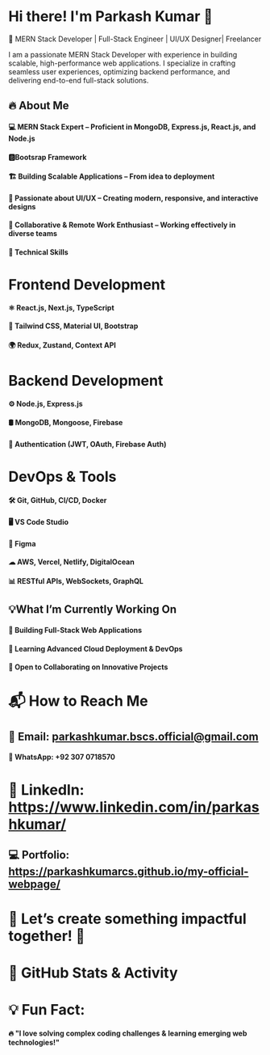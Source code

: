 # Hi there! I'm Parkash Kumar 👋
🚀 MERN Stack Developer | Full-Stack Engineer | UI/UX  Designer| Freelancer

I am a passionate MERN Stack Developer with experience in building scalable, high-performance web applications. I specialize in crafting seamless user experiences, optimizing backend performance, and delivering end-to-end full-stack solutions.

## 🔥 About Me
#### 💻 MERN Stack Expert – Proficient in MongoDB, Express.js, React.js, and Node.js
#### 🅱️Bootsrap Framework
#### 🏗 Building Scalable Applications – From idea to deployment
#### 🚀 Passionate about UI/UX – Creating modern, responsive, and interactive designs
#### 🔄 Collaborative & Remote Work Enthusiast – Working effectively in diverse teams
#### 🚀 Technical Skills
# Frontend Development
#### ⚛️ React.js, Next.js, TypeScript
#### 🎨 Tailwind CSS, Material UI, Bootstrap
#### 🌍 Redux, Zustand, Context API
# Backend Development
#### ⚙️ Node.js, Express.js
#### 🛢 MongoDB, Mongoose, Firebase
#### 🔐 Authentication (JWT, OAuth, Firebase Auth)
# DevOps & Tools
#### 🛠 Git, GitHub, CI/CD, Docker
#### 🖥️ VS Code Studio  
#### 🎨 Figma
#### ☁ AWS, Vercel, Netlify, DigitalOcean
#### 📊 RESTful APIs, WebSockets, GraphQL
## 💡What I’m Currently Working On
#### 🎯 Building Full-Stack Web Applications
#### 📖 Learning Advanced Cloud Deployment & DevOps
#### 🤝 Open to Collaborating on Innovative Projects
# 📬 How to Reach Me
## 📩 Email: parkashkumar.bscs.official@gmail.com
#### 📱 WhatsApp: +92 307 0718570
# 💼 LinkedIn: https://www.linkedin.com/in/parkashkumar/
## 💻 Portfolio: https://parkashkumarcs.github.io/my-official-webpage/

# 🚀 Let’s create something impactful together! 🚀

# 🎯 GitHub Stats & Activity



# 💡 Fun Fact:
#### 🔥 "I love solving complex coding challenges & learning emerging web technologies!"
